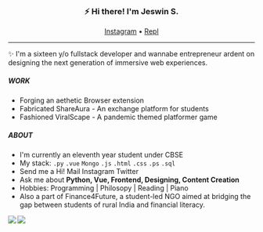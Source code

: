 <h3 align="center">⚡ Hi there! I'm Jeswin S.</h3>
<p align="center">
  <a href="https://instagram.com/lonadotexe">Instagram</a> • <a href="https://replit.com/@jeswinsunsi">Repl</a> 
</p>


---
✨ I'm a sixteen y/o fullstack developer and wannabe entrepreneur ardent on designing the next generation of immersive web experiences.

##### WORK
- Forging an aethetic Browser extension
- Fabricated ShareAura - An exchange platform for students
- Fashioned ViralScape - A pandemic themed platformer game

##### ABOUT
- I'm currently an eleventh year student under CBSE
- My stack: `.py` `.vue` `Mongo` `.js` `.html` `.css` `.ps` `.sql`
- Send me a Hi! Mail Instagram Twitter
- Ask me about **Python, Vue, Frontend, Designing, Content Creation**
- Hobbies: Programming | Philosopy | Reading | Piano
- Also a part of Finance4Future, a student-led NGO aimed at bridging the gap between students of rural India and financial literacy.

<img align="left" src="https://github-readme-stats.vercel.app/api?username=JeswinSUnsi&show_icons=true&theme=radical" />
<img align="center" src="https://github-readme-stats.vercel.app/api/pin/?username=jeswinsunsi&repo=pentydesktopassistant" />
 




